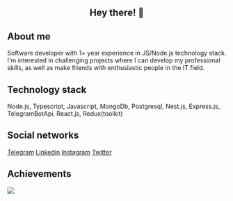 <h2 align="center">Hey there! 👋</h2>
<h2>About me</h2>
<p>Software developer with 1+ year experience in JS/Node.js technology stack. I'm interested in challenging projects where I can develop my professional skills, as well as make friends with enthusiastic people in the IT field.</p>
<h2>Technology stack</h2>
<p>Node.js, Typescript, Javascript, MongoDb, Postgresql, Nest.js, Express.js, TelegramBotApi, React.js, Redux(toolkit)</p>
<h2>Social networks</h2>
<p>
  <a href="https://t.me/klmbk">Telegram</a>
  <a href="https://www.linkedin.com/in/kylym-maratov-68abb5224/">Linkedin</a>
  <a href="https://www.instagram.com/k1mbk/">Instagram</a>
  <a href="https://twitter.com/klm6k">Twitter</a>
</p>
<h2>Achievements</h2>
<img src="https://www.codewars.com/users/klmbk/badges/large"></img>
 
